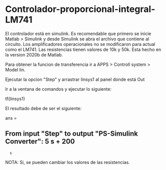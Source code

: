 # Controlador-proporcional-integral-LM741

El controlador está en simulink. Es recomendable que primero se inicie Matlab > Simulink y desde Simulink se abra el archivo que contiene al circuito. Los amplificadores operacionales no se modificaron para actual como el LM741. Las resistencias tienen valores de 10k y 50k. Esta hecho en la version 2020b de Matlab. 

Para obtener la funcion de transferencia ir a APPS > Controll system > Model lin. 

Ejecutar la opcion "Step" y arrastrar linsys1 al panel donde está Out

Ir a la ventana de comandos y ejecutar lo siguiente:

tf(linsys1)

El resultado debe de ser el siguiente:

ans =
 
  From input "Step" to output "PS-Simulink Converter":
  5 s + 200
  ---------
      s

NOTA: Si, se pueden cambiar los valores de las resistencias. 
